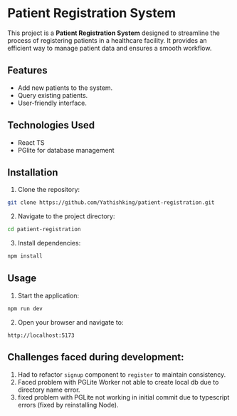 # Patient Registration System

This project is a **Patient Registration System** designed to streamline the process of registering patients in a healthcare facility. It provides an efficient way to manage patient data and ensures a smooth workflow.

## Features
- Add new patients to the system.
- Query existing patients.
- User-friendly interface.

## Technologies Used
- React TS
- PGlite for database management

## Installation
1. Clone the repository:
  ```bash
  git clone https://github.com/Yathishking/patient-registration.git
  ```
2. Navigate to the project directory:
  ```bash
  cd patient-registration
  ```
3. Install dependencies:
  ```bash
  npm install
  ```

## Usage

1. Start the application:
  ```bash
  npm run dev
  ```
2. Open your browser and navigate to:
  ```
  http://localhost:5173
  ```
## Challenges faced during development:
1. Had to refactor `signup` component to `register` to maintain consistency.
2. Faced problem with PGLite Worker not able to create local db due to directory name error.
3. fixed problem with PGLite not working in initial commit due to typescript errors (fixed by reinstalling Node).
